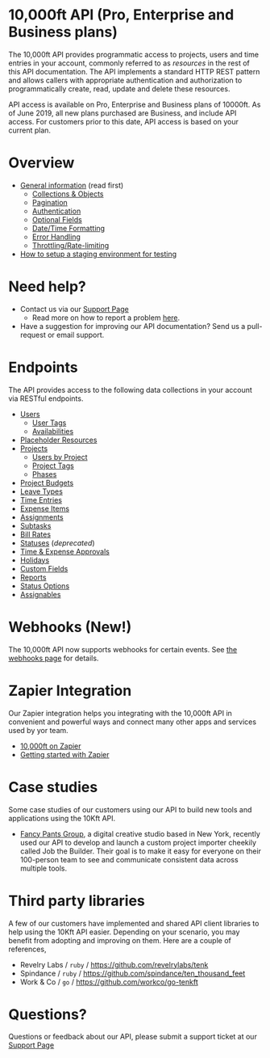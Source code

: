 # 10,000ft API (Pro, Enterprise and Business plans)

The 10,000ft API provides programmatic access to projects, users and time entries in your account, commonly referred to as _resources_ in the rest of this API documentation. The API implements a standard HTTP REST pattern and allows callers with appropriate authentication and authorization to programmatically create, read, update and delete these resources.

API access is available on Pro, Enterprise and Business plans of 10000ft. As of June 2019, all new plans purchased are Business, and include API access. For customers prior to this date, API access is based on your current plan.

# Overview

* [General information](sections/first-things-first.md) (read first)
  * [Collections & Objects](https://github.com/10Kft/10kft-api/blob/master/sections/first-things-first.md#collections--objects)
  * [Pagination](https://github.com/10Kft/10kft-api/blob/master/sections/first-things-first.md#pagination)
  * [Authentication](https://github.com/10Kft/10kft-api/blob/master/sections/first-things-first.md#authentication)
  * [Optional Fields](https://github.com/10Kft/10kft-api/blob/master/sections/first-things-first.md#optional-fields)
  * [Date/Time Formatting](https://github.com/10Kft/10kft-api/blob/master/sections/first-things-first.md#date--time-formatting)
  * [Error Handling](https://github.com/10Kft/10kft-api/blob/master/sections/first-things-first.md#error-handling)
  * [Throttling/Rate-limiting](https://github.com/10Kft/10kft-api/blob/master/sections/first-things-first.md#throttling--rate-limiting)
* [How to setup a staging environment for testing](sections/staging-environment.md)

# Need help?

* Contact us via our [Support Page](https://help.smartsheet.com/contact?contactType=10k-support)
  * Read more on how to report a problem [here](sections/getting-help.md).
* Have a suggestion for improving our API documentation? Send us a pull-request or email support.

# Endpoints

The API provides access to the following data collections in your account via RESTful endpoints.

* [Users](sections/users.md)
  * [User Tags](sections/user-tags.md)
  * [Availabilities](sections/user-availabilities.md)
* [Placeholder Resources](sections/placeholders.md)
* [Projects](sections/projects.md)
  * [Users by Project](sections/project-users.md)
  * [Project Tags](sections/project-tags.md)
  * [Phases](sections/phases.md)
* [Project Budgets](sections/budget-items.md)
* [Leave Types](sections/leave-types.md)
* [Time Entries](sections/time-entries.md)
* [Expense Items](sections/expense-items.md)
* [Assignments](sections/assignments.md)
* [Subtasks](sections/subtasks.md)
* [Bill Rates](sections/bill-rates.md)
* [Statuses](sections/user-statuses.md) (_deprecated_)
* [Time & Expense Approvals](sections/approvals.md)
* [Holidays](sections/holidays.md)
* [Custom Fields](sections/custom-fields.md)
* [Reports](sections/reports.md)
* [Status Options](sections/status-options.md)
* [Assignables](sections/assignables.md)

# Webhooks (New!)

The 10,000ft API now supports webhooks for certain events. See [the webhooks page](sections/webhooks.md) for details.

# Zapier Integration

Our Zapier integration helps you integrating with the 10,000ft API in convenient and powerful ways and connect many other apps and services used by yor team.

* [10,000ft on Zapier](https://zapier.com/apps/10000ft/integrations)
* [Getting started with Zapier](sections/zapier-integration.md)

# Case studies

Some case studies of our customers using our API to build new tools and applications using the 10Kft API.

  * [Fancy Pants Group](https://www.10000ft.com/blog/fancy-pants-group-case-study), a digital creative studio based in New York, recently used our API to develop and launch a custom project importer cheekily called Job the Builder. Their goal is to make it easy for everyone on their 100-person team to see and communicate consistent data across multiple tools.

# Third party libraries

A few of our customers have implemented and shared API client libraries to help using the 10Kft API easier. Depending on your scenario, you may benefit from adopting and improving on them. Here are a couple of references,

* Revelry Labs / `ruby` / https://github.com/revelrylabs/tenk
* Spindance / `ruby` / https://github.com/spindance/ten_thousand_feet
* Work & Co / `go` / https://github.com/workco/go-tenkft

# Questions?

Questions or feedback about our API, please submit a support ticket at our [Support Page](https://help.smartsheet.com/contact?contactType=10k-support) 